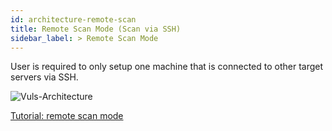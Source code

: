 ```yaml
---
id: architecture-remote-scan
title: Remote Scan Mode (Scan via SSH)
sidebar_label: > Remote Scan Mode
---
```


User is required to only setup one machine that is connected to other target servers via SSH.

![Vuls-Architecture](/vuls/img/docs/vuls-architecture.png)

[Tutorial: remote scan mode](tutorial-remote-scan.md)
